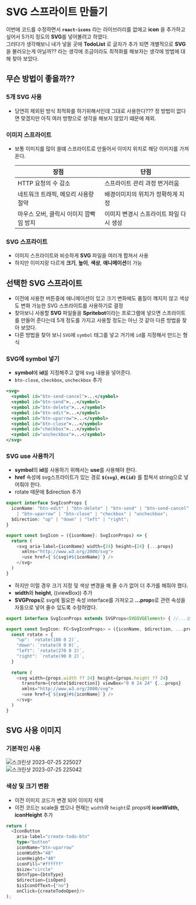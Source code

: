 # SVG 스프라이트 만들기
이번에 코드를 수정하면서 **`react-icons`** 라는 라이브러리를 없애고 **icon** 을 추가하고 싶어서 5가지 정도의 **SVG**를 넣어볼려고 하였다.   
그러다가 생각해보니 내가 넣을 곳에 **TodoList** 로 글자가 추가 되면 개별적으로 **SVG**을 불러오는게 아닐까?? 라는 생각에 조금이라도 최적화를 해보자는 생각에 방법에 대해 찾아 보았다.
## 무슨 방법이 좋을까??
### 5개 SVG 사용
- 당연히 제외된 방식 최적화를 하기위해서인데 그대로 사용한다??? 정 방법이 없다면 맞겠지만 아직 여러 방향으로 생각을 해보지 않았기 떄문에 제외.
### 이미지 스프라이트
- 보통 이미지를 많이 쓸떄 스프라이트로 만들어서 이미지 위치로 해당 이미지를 가져온다.  

  |장점|단점|
  |---|---|
  |HTTP 요청의 수 감소|스프라이트 관리 과정 번거러움|
  |네트워크 트래픽, 메모리 사용량 절약|배경이미지의 위치가 정확하게 지정|
  |마우스 오버, 클릭시 이미지 깜빡임 방지|이미지 변경시 스프라이트 파일 다시 생성|

### SVG 스프라이트
- 이미지 스프라이트와 비슷하게 **SVG** 파일을 여러개 합쳐서 사용
- 하지만 이미지랑 다르게 **크기**, **높이**, **색상**, **애니메이션**이 가능

## 선택한 SVG 스프라이트
- 이전에 사용한 버튼중에 애니메이션이 있고 크기 변화에도 품질이 꺠지지 않고 색상도 변화 가능한 SVG 스프라이트를 사용하기로 결정
- 찾아보니 사용할 **SVG** 파일들을 **Spritebot**이라는 프로그램에 넣으면 스프라이트를 만들어 준다는데 5개 정도를 가지고 사용할 정도는 아닌 것 같아 다른 방법을 찾아 보았다.
- 다른 방법을 찾아 보니 `SVG`에 `symbol` 태그를 넣고 거기에 `id`를 지정해서 만드는 형식
### SVG에 symbol 넣기
- **symbol**에 **id**를 지정해주고 앞에 svg 내용을 넣어준다.
- `btn-close`, `checkbox`, `uncheckbox` 추가
```xml
<svg>
  <symbol id="btn-send-cancel">...</symbol>
  <symbol id="btn-send">...</symbol>
  <symbol id="btn-delete">...</symbol>
  <symbol id="btn-edit">...</symbol>
  <symbol id="btn-uparrow">...</symbol>
  <symbol id="btn-close">...</symbol>
  <symbol id="checkbox">...</symbol>
  <symbol id="uncheckbox">...</symbol>
</svg>
``` 
### SVG use 사용하기
- **symbol**의 **id**를 사용하기 위해서는 **use**를 사용해야 한다.
- **href** 속성에 svg스프라이트가 있는 경로 **`${svg}`**, **`#${id}`** 를 합쳐서 string으로 넣어줘야 한다.
- rotate 때문에 $direction 추가
```typescript
export interface SvgIconProps {
  iconName: "btn-edit" | "btn-delete" | "btn-send" | "btn-send-cancel"
    | "btn-uparrow" | "btn-close" | "checkbox" | "uncheckbox";
  $direction: "up" | "down" | "left" | "right";
}

export const SvgIcon = ({iconName}: SvgIconProps) => {
  return (
    <svg aria-label={iconName} width={24} height={24} {...props}
      xmlns="http://www.w3.org/2000/svg">
      <use href={`${svg}#${iconName}`} />
    </svg>
  )
}
```
- 하지만 이럴 경우 크기 지정 및 색상 변경을 해 줄 수가 없어 더 추가를 해줘야 했다.
- **width**와 **height**, ((viewBox)) 추가
- **SVGProps**로 svg에 필요한 속성 interface를 가져오고 **...prop**s로 관련 속성을 자동으로 넣어 줄수 있도록 수정하였다. 
```typescript
export interface SvgIconProps extends SVGProps<SVGSVGElement> { //...생략 }

export const SvgIcon: FC<SvgIconProps> = ({iconName, $direction, ...props}) => {
  const rotate = {
    "up": `rotate(180 0 2)`,
    "down": `rotate(0 0 0)`,
    "left": `rotate(270 0 2)`,
    "right": `rotate(90 0 2)`,
  }
  
  return (
    <svg width={props.width ?? 24} height={props.height ?? 24}
      transform={rotate[$direction]} viewBox="0 0 24 24" {...props}
      xmlns="http://www.w3.org/2000/svg">
      <use href={`${svg}#${iconName}`} />
    </svg>
  )
}
```
## SVG 사용 이미지
### 기본적인 사용
![스크린샷 2023-07-25 225027](https://github.com/codingjwp/mindpalace/assets/113403155/6d1a8605-f026-40b0-ba83-1604acc94956)   
![스크린샷 2023-07-25 225042](https://github.com/codingjwp/mindpalace/assets/113403155/2155080c-6343-49be-aebc-af3d3c4c6740)

### 색상 및 크기 변환
- 이전 이미지 코드가 변경 되어 이미지 삭제
- 이전 코드는 scale을 썼으나 현재는 `width`와 `height`로 props에 **iconWidth, iconHeight** 추가
```typescript
return (
  <IconButton 
    aria-label="create-todo-btn"
    type="button"
    iconName="btn-uparrow"
    iconWidth="48"
    iconHeight="48"
    iconFill="#ffffff"
    $size="circle"
    $btnType={btnType}
    $direction={isOpen}
    $isIconOfText={"no"}
    onClick={createTodoOpen}/>
);
```

